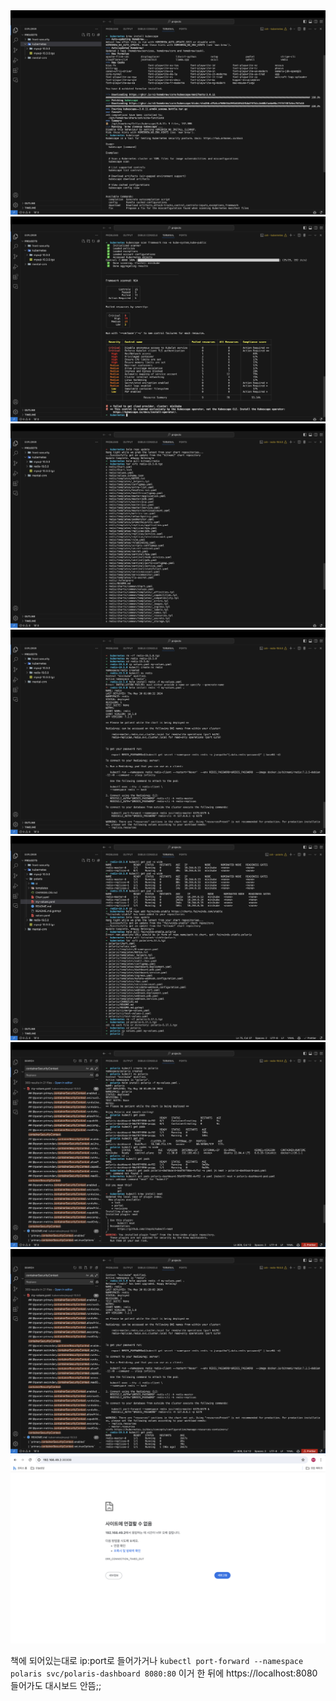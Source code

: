 <img src="./image1.png" />
<img src="./image2.png" />
<img src="./image3.png" />
<img src="./image4.png" />
<img src="./image5.png" />
<img src="./image6.png" />
<img src="./image7.png" />
<img src="./image8.png" />

책에 되어있는대로 ip:port로 들어가거나 `kubectl port-forward --namespace polaris svc/polaris-dashboard 8080:80` 이거 한 뒤에 https://localhost:8080 들어가도 대시보드 안뜸;;
